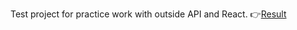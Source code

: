 Test project for practice work with outside API and React.
👉[Result](https://noteternal.github.io/reactAnimeQuotes)
